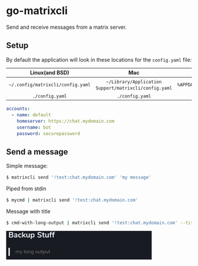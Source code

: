 # go-matrixcli
Send and receive messages from a matrix server.

## Setup 

By default the application will look in these locations for the `config.yaml` file:

| Linux(and BSD) | Mac | Windows |
| :---: | :---: | :---: |
| `~/.config/matrixcli/config.yaml` | `~/Library/Application Support/matrixcli/config.yaml` | `%APPDATA%\matrixcli\config.yaml` |
| `./config.yaml`       | `./config.yaml`                           | `.\config.yaml`       |

```yaml
accounts:
  - name: default
    homeserver: https://chat.mydomain.com
    username: bot
    password: securepassword
```

## Send a message

Simple message:
```sh
$ matrixcli send '!test:chat.mydomain.com' 'my message'
```

Piped from stdin
```sh
$ mycmd | matrixcli send '!test:chat.mydomain.com'
```

Message with title
```sh
$ cmd-with-long-output | matrixcli send '!test:chat.mydomain.com' --title 'Backup Stuff'
```

![Rich Text](.images/rich_text.png)
